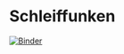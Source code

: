 # Schleiffunken

[![Binder](https://mybinder.org/badge_logo.svg)](https://mybinder.org/v2/gh/HannesWendel1/Schleiffunken/main?urlpath=%2Fvoila%2Frender%2FVoila_Test_50_mit%2520export.ipynb)
